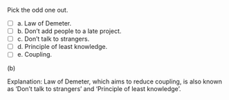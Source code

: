 <panel header="{{ icon_Q_A }} Odd one out">

Pick the odd one out.

- [ ] a. Law of Demeter.
- [ ] b. Don’t add people to a late project.
- [ ] c. Don’t talk to strangers.
- [ ] d. Principle of least knowledge.
- [ ] e. Coupling.

<panel type="seamless" header="{{ icon_A }} Answer" minimized>

(b)

Explanation: Law of Demeter, which aims to reduce coupling, is also known as ‘Don’t talk to strangers’ and ‘Principle of least knowledge’.

</panel>
</panel>
